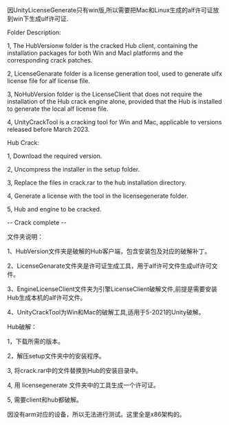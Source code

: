 因UnityLicenseGenerate只有win版,所以需要把Mac和Linux生成的alf许可证放到win下生成ulf许可证.


Folder Description:

1, The HubVersionw folder is the cracked Hub client, containing the installation packages for both Win and Macl platforms and the corresponding crack patches.

2, LicenseGenarate folder is a license generation tool, used to generate ulfx license file for alf license file.

3, NoHubVersion folder is the LicenseClient that does not require the installation of the Hub crack engine alone, provided that the Hub is installed to generate the local alf license file.

4, UnityCrackTool is a cracking tool for Win and Mac, applicable to versions released before March 2023.

Hub Crack:

1, Download the required version.

2, Uncompress the installer in the setup folder.

3, Replace the files in crack.rar to the hub installation directory.

4, Generate a license with the tool in the licensegenerate folder.

5, Hub and engine to be cracked.

-- Crack complete --

文件夹说明：

1、HubVersion文件夹是破解的Hub客户端，包含安装包及对应的破解补丁。

2、LicenseGenarate文件夹是许可证生成工具，用于alf许可文件生成ulf许可文件。

3、EngineLicenseClient文件夹为引擎LicenseClient破解文件,前提是需要安装Hub生成本机的alf许可文件。

4、UnityCrackTool为Win和Mac的破解工具,适用于5-2021的Unity破解。

Hub破解：

1，下载所需的版本。

2，解压setup文件夹中的安装程序。

3, 将crack.rar中的文件替换到Hub的安装目录中。

4, 用 licensegenerate 文件夹中的工具生成一个许可证。

5, 需要client和hub都破解。


因没有arm对应的设备，所以无法进行测试。这里全是x86架构的。
